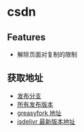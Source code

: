 # csdn

## Features

- 解除页面对复制的限制

## 获取地址

- [发布分支](https://github.com/ilyydy/tampermonkey-script/tree/csdn)
- [所有发布版本](https://github.com/ilyydy/tampermonkey-script/releases?q=csdn@&expanded=true)
- [greasyfork 地址](https://greasyfork.org/zh-CN/scripts/453499-csdn-%E9%A1%B5%E9%9D%A2%E4%BC%98%E5%8C%96%E5%A4%84%E7%90%86)
- [jsdelivr 最新版本地址](https://cdn.jsdelivr.net/gh/ilyydy/tampermonkey-script@csdn/csdn.user.js)
